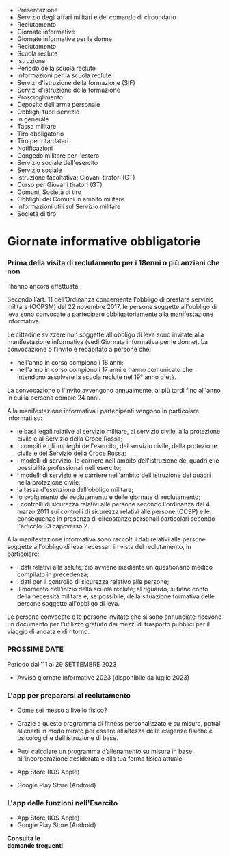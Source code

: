   * Presentazione
  * Servizio degli affari militari e del comando di circondario
  * Reclutamento
  * Giornate informative
  * Giornate informative per le donne
  * Reclutamento
  * Scuola reclute
  * Istruzione
  * Periodo della scuola reclute
  * Informazioni per la scuola reclute
  * Servizi d'istruzione della formazione (SIF)
  * Servizi d'istruzione della formazione
  * Proscioglimento
  * Deposito dell'arma personale
  * Obblighi fuori servizio
  * In generale
  * Tassa militare
  * Tiro obbligatorio
  * Tiro per ritardatari
  * Notificazioni
  * Congedo militare per l'estero
  * Servizio sociale dell'esercito
  * Servizio sociale
  * Istruzione facoltativa: Giovani tiratori (GT)
  * Corso per Giovani tiratori (GT)
  * Comuni, Società di tiro
  * Obblighi dei Comuni in ambito militare
  * Informazioni utili sul Servizio militare
  * Società di tiro

#  Giornate informative obbligatorie

### Prima della visita di reclutamento per i 18enni o più anziani che non
l'hanno ancora effettuata

Secondo l’art. 11 dell’Ordinanza concernente l'obbligo di prestare servizio
militare (OOPSM) del 22 novembre 2017, le persone soggette all'obbligo di leva
sono convocate a partecipare obbligatoriamente alla manifestazione
informativa.

Le cittadine svizzere non soggette all'obbligo di leva sono invitate alla
manifestazione informativa (vedi Giornata informativa per le donne). La
convocazione o l'invito è recapitato a persone che:

  * nell'anno in corso compiono i 18 anni;
  * nell'anno in corso compiono i 17 anni e hanno comunicato che intendono assolvere la scuola reclute nel 19° anno d'età.

La convocazione o l'invito avvengono annualmente, al più tardi fino all'anno
in cui la persona compie 24 anni.

Alla manifestazione informativa i partecipanti vengono in particolare
informati su:

  * le basi legali relative al servizio militare, al servizio civile, alla protezione civile e al Servizio della Croce Rossa;
  * i compiti e gli impieghi dell'esercito, del servizio civile, della protezione civile e del Servizio della Croce Rossa;
  * i modelli di servizio, le carriere nell'ambito dell'istruzione dei quadri e le possibilità professionali nell'esercito;
  * i modelli di servizio e le carriere nell'ambito dell'istruzione dei quadri nella protezione civile;
  * la tassa d'esenzione dall'obbligo militare;
  * lo svolgimento del reclutamento e delle giornate di reclutamento;
  * i controlli di sicurezza relativi alle persone secondo l'ordinanza del 4 marzo 2011 sui controlli di sicurezza relativi alle persone (OCSP) e le conseguenze in presenza di circostanze personali particolari secondo l'articolo 33 capoverso 2.

Alla manifestazione informativa sono raccolti i dati relativi alle persone
soggette all'obbligo di leva necessari in vista del reclutamento, in
particolare:

  * i dati relativi alla salute; ciò avviene mediante un questionario medico compilato in precedenza;
  * i dati per il controllo di sicurezza relativo alle persone;
  * il momento dell'inizio della scuola reclute; al riguardo, si tiene conto della necessità militare e, se possibile, della situazione formativa delle persone soggette all'obbligo di leva.

Le persone convocate e le persone invitate che si sono annunciate ricevono un
documento per l'utilizzo gratuito dei mezzi di trasporto pubblici per il
viaggio di andata e di ritorno.

###  PROSSIME DATE

Periodo dall'11 al 29 SETTEMBRE 2023

  * Avviso giornate informative 2023 (disponibile da luglio 2023)

###  L'app per prepararsi al reclutamento

  * Come sei messo a livello fisico?
  * Grazie a questo programma di fitness personalizzato e su misura, potrai allenarti in modo mirato per essere all’altezza delle esigenze fisiche e psicologiche dell’istruzione di base.
  * Puoi calcolare un programma d’allenamento su misura in base all’incorporazione desiderata e alla tua forma fisica attuale. 

  * App Store (IOS Apple)
  * Google Play Store (Android)

###  L'app delle funzioni nell'Esercito

  * App Store (IOS Apple)
  * Google Play Store (Android)

 **Consulta le  
domande frequenti**


